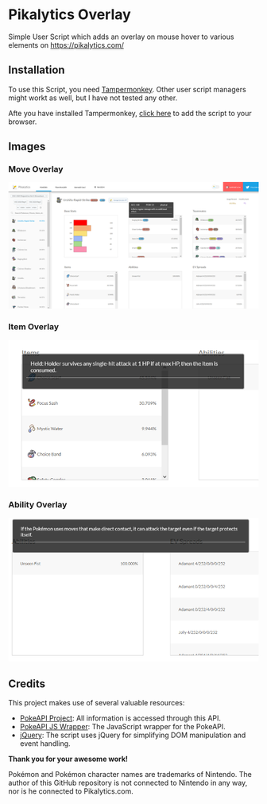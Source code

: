 # Pikalytics Overlay
Simple User Script which adds an overlay on mouse hover to various elements on https://pikalytics.com/

## Installation
To use this Script, you need [Tampermonkey](https://www.tampermonkey.net/). Other user script managers might workt as well, but I have not tested any other.

Afte you have installed Tampermonkey, [click here](pikalytics.user.js) to add the script to your browser.

## Images
### Move Overlay
![Move Overlay](images/moveOverlayLight.png "Move Overlay")

### Item Overlay
![Item Overlay](images/itemOverlayLight.png "Item Overlay")

### Ability Overlay
![Ability Overlay](images/abilityOverlayLight.png "Ability Overlay")

## Credits
This project makes use of several valuable resources:

- [PokeAPI Project](https://pokeapi.co/): All information is accessed through this API.
- [PokeAPI JS Wrapper](https://github.com/PokeAPI/pokeapi-js-wrapper): The JavaScript wrapper for the PokeAPI. 
- [jQuery](https://jquery.com/): The script uses jQuery for simplifying DOM manipulation and event handling. 

**Thank you for your awesome work!**


Pokémon and Pokémon character names are trademarks of Nintendo. The author of this GitHub repository is not connected to Nintendo in any way, nor is he connected to Pikalytics.com.